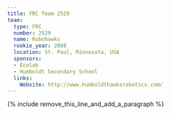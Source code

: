 ```yaml
---
title: FRC Team 2529
team:
  type: FRC
  number: 2529
  name: Robohawks
  rookie_year: 2008
  location: St. Paul, Minnesota, USA
  sponsors:
  - Ecolab
  - Humboldt Secondary School
  links:
    Website: http://www.humboldthawksrobotics.com/
---
```


{% include remove_this_line_and_add_a_paragraph %}